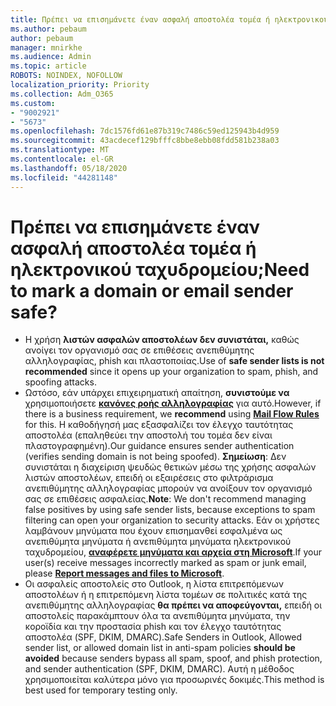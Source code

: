 ```yaml
---
title: Πρέπει να επισημάνετε έναν ασφαλή αποστολέα τομέα ή ηλεκτρονικού ταχυδρομείου;
ms.author: pebaum
author: pebaum
manager: mnirkhe
ms.audience: Admin
ms.topic: article
ROBOTS: NOINDEX, NOFOLLOW
localization_priority: Priority
ms.collection: Adm_O365
ms.custom:
- "9002921"
- "5673"
ms.openlocfilehash: 7dc1576fd61e87b319c7486c59ed125943b4d959
ms.sourcegitcommit: 43acdecef129bfffc8bbe8ebb08fdd581b238a03
ms.translationtype: MT
ms.contentlocale: el-GR
ms.lasthandoff: 05/18/2020
ms.locfileid: "44281148"
---
```

# <a name="need-to-mark-a-domain-or-email-sender-safe"></a><span data-ttu-id="75fc7-102">Πρέπει να επισημάνετε έναν ασφαλή αποστολέα τομέα ή ηλεκτρονικού ταχυδρομείου;</span><span class="sxs-lookup"><span data-stu-id="75fc7-102">Need to mark a domain or email sender safe?</span></span>

- <span data-ttu-id="75fc7-103">Η χρήση **λιστών ασφαλών αποστολέων δεν συνιστάται,** καθώς ανοίγει τον οργανισμό σας σε επιθέσεις ανεπιθύμητης αλληλογραφίας, phish και πλαστοποιίας.</span><span class="sxs-lookup"><span data-stu-id="75fc7-103">Use of **safe sender lists is not recommended** since it opens up your organization to spam, phish, and spoofing attacks.</span></span>
- <span data-ttu-id="75fc7-104">Ωστόσο, εάν υπάρχει επιχειρηματική απαίτηση, **συνιστούμε να** χρησιμοποιήσετε **[κανόνες ροής αλληλογραφίας](https://docs.microsoft.com/microsoft-365/security/office-365-security/create-safe-sender-lists-in-office-365?view=o365-worldwide#recommended-use-mail-flow-rules)** για αυτό.</span><span class="sxs-lookup"><span data-stu-id="75fc7-104">However, if there is a business requirement, we **recommend** using **[Mail Flow Rules](https://docs.microsoft.com/microsoft-365/security/office-365-security/create-safe-sender-lists-in-office-365?view=o365-worldwide#recommended-use-mail-flow-rules)** for this.</span></span> <span data-ttu-id="75fc7-105">Η καθοδήγησή μας εξασφαλίζει τον έλεγχο ταυτότητας αποστολέα (επαληθεύει την αποστολή του τομέα δεν είναι πλαστογραφημένη).</span><span class="sxs-lookup"><span data-stu-id="75fc7-105">Our guidance ensures sender authentication (verifies sending domain is not being spoofed).</span></span> <span data-ttu-id="75fc7-106">**Σημείωση**: Δεν συνιστάται η διαχείριση ψευδώς θετικών μέσω της χρήσης ασφαλών λιστών αποστολέων, επειδή οι εξαιρέσεις στο φιλτράρισμα ανεπιθύμητης αλληλογραφίας μπορούν να ανοίξουν τον οργανισμό σας σε επιθέσεις ασφαλείας.</span><span class="sxs-lookup"><span data-stu-id="75fc7-106">**Note**: We don't recommend managing false positives by using safe sender lists, because exceptions to spam filtering can open your organization to security attacks.</span></span> <span data-ttu-id="75fc7-107">Εάν οι χρήστες λαμβάνουν μηνύματα που έχουν επισημανθεί εσφαλμένα ως ανεπιθύμητα μηνύματα ή ανεπιθύμητα μηνύματα ηλεκτρονικού ταχυδρομείου, **[αναφέρετε μηνύματα και αρχεία στη Microsoft](https://protection.office.com/reportsubmission)**.</span><span class="sxs-lookup"><span data-stu-id="75fc7-107">If your user(s) receive messages incorrectly marked as spam or junk email, please **[Report messages and files to Microsoft](https://protection.office.com/reportsubmission)**.</span></span>
- <span data-ttu-id="75fc7-108">Οι ασφαλείς αποστολείς στο Outlook, η λίστα επιτρεπόμενων αποστολέων ή η επιτρεπόμενη λίστα τομέων σε πολιτικές κατά της ανεπιθύμητης αλληλογραφίας **θα πρέπει να αποφεύγονται,** επειδή οι αποστολείς παρακάμπτουν όλα τα ανεπιθύμητα μηνύματα, την κοροϊδία και την προστασία phish και τον έλεγχο ταυτότητας αποστολέα (SPF, DKIM, DMARC).</span><span class="sxs-lookup"><span data-stu-id="75fc7-108">Safe Senders in Outlook, Allowed sender list, or allowed domain list in anti-spam policies **should be avoided** because senders bypass all spam, spoof, and phish protection, and sender authentication (SPF, DKIM, DMARC).</span></span> <span data-ttu-id="75fc7-109">Αυτή η μέθοδος χρησιμοποιείται καλύτερα μόνο για προσωρινές δοκιμές.</span><span class="sxs-lookup"><span data-stu-id="75fc7-109">This method is best used for temporary testing only.</span></span>
